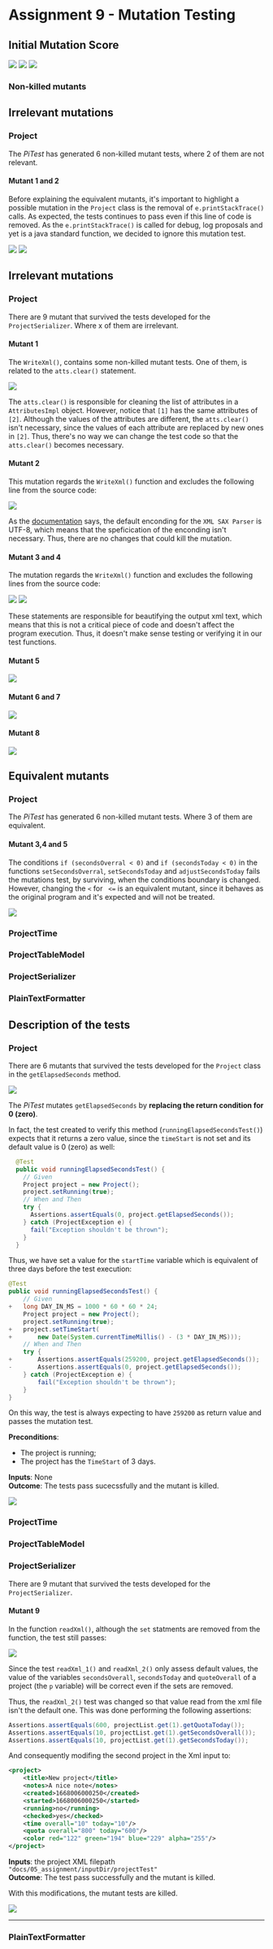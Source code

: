 # Assignment 9 - Mutation Testing

## Initial Mutation Score

![](./images/report_initial_all.png)
![](./images/report_initial_report.png)
![](./images/report_initial_misc.png)
<!-- 
- Adicionalmente dizer que mudamos o codigo de testes anteriores para não shaver testes a falhar?
    - ProjectSerializer :: unnamedElementTest e nullElementTest() :: falhavam porque addXmlElement nao lidava com strings nulas ou vazias no element. Adicionamos um if que verifica isto e dá SAXException se falhar
    - ProjectTime :: parseSecondsInvalidTest :: adicionamos um if para dar throw de ParseException se o parameter for null
    - ProjectTime :: formatSecondsBoundary e formatSecondsPartitionTest :: devolvemos 0:00:00 para numeros negativos
- Explicar porque razão não incluímos os testes e a class JTimeSched 
-->

### Non-killed mutants
<!--Explain which classes have more non-killed mutants --> 

## Irrelevant mutations 

### Project 
The *PiTest* has generated 6 non-killed mutant tests, where 2 of them are not relevant. 

#### Mutant 1 and 2
Before explaining the equivalent mutants, it's important to highlight a possible mutation in the `Project` class is the removal of `e.printStackTrace()` calls. As expected, the tests continues to pass even if this line of code is removed. As the `e.printStackTrace()` is called for debug, log proposals and yet is a java standard function, we decided to ignore this mutation test. 

![](./images/project_getSecondsOverall_printStackTrace.png) 
![](./images/project_getSecondsToday_printStackTrace.png) 


## Irrelevant mutations 

### Project 

There are 9 mutant that survived the tests developed for the `ProjectSerializer`. Where x of them are irrelevant. 

#### Mutant 1
The `WriteXml()`, contains some non-killed mutant tests. One of them, is related to the `atts.clear()` statement. 

![](./images/projectSerializer_writeXml_2.png) 

The `atts.clear()` is responsible for cleaning the list of attributes in a `AttributesImpl` object. However, notice that `[1]` has the same attributes of `[2]`. Although the values of the attributes are different, the `atts.clear()` isn't necessary, since the values of each attribute are replaced by new ones in `[2]`. Thus, there's no way we can change the test code so that the `atts.clear()` becomes necessary. 

#### Mutant 2 
This mutation regards the `WriteXml()` function and excludes the following line from the source code:  

![](./images/projectSerializer_writeXml_3.png) 

As the [documentation](https://www.ibm.com/docs/en/sdi/7.1.1?topic=parsers-xml-sax-parser) says, the default enconding for the `XML SAX Parser` is UTF-8, which means that the speficication of the enconding isn't necessary. Thus, there are no changes that could kill the mutation. 

#### Mutant 3 and 4 

The mutation regards the `WriteXml()` function and excludes the following lines from the source code: 

![](./images/projectSerializer_writeXml_4.png)
![](./images/projectSerializer_writeXml_5.png) 

These statements are responsible for beautifying the output xml text, which means that this is not a critical piece of code and doesn't affect the program execution. Thus, it doesn't make sense testing or verifying it in our test functions. 

#### Mutant 5 
![](./images/projectSerializer_writeXml_6.png) 

#### Mutant 6 and 7 
![](./images/projectSerializer_writeXml_7_8.png) 

#### Mutant 8 
![](./images/projectSerializer_writeXml_9.png) 
## Equivalent mutants
<!-- for each class -->

### Project
The *PiTest* has generated 6 non-killed mutant tests. Where 3 of them are equivalent. 

#### Mutant 3,4 and 5

The conditions `if (secondsOverral < 0)` and `if (secondsToday < 0)`  in the functions `setSecondsOverral`, `setSecondsToday` and `adjustSecondsToday` fails the mutations test, by surviving, when the conditions boundary is changed. 
However, changing the `<` for ` <=` is an equivalent mutant, since it behaves as the original program and it's expected and will not be treated. 

![](./images/project_secondsToday.png)


### ProjectTime

### ProjectTableModel

### ProjectSerializer

### PlainTextFormatter

## Description of the tests 

###  Project 
There are 6 mutants that survived the tests developed for the `Project` class in the `getElapsedSeconds` method. 

![](./images/project_getElapsedSeconds.png)

The *PiTest* mutates `getElapsedSeconds` by **replacing the return condition for 0 (zero)**. 

In fact, the test created to verify this method (`runningElapsedSecondsTest()`) expects that it returns a zero value, since the `timeStart` is not set and its default value is 0 (zero) as well: 

```java
  @Test
  public void runningElapsedSecondsTest() {
    // Given
    Project project = new Project();
    project.setRunning(true);
    // When and Then
    try {
      Assertions.assertEquals(0, project.getElapsedSeconds());
    } catch (ProjectException e) {
      fail("Exception shouldn't be thrown");
    }
  }
```

Thus, we have set a value for the `startTime` variable which is equivalent of three days before the test execution: 

```java
@Test
public void runningElapsedSecondsTest() {
    // Given
+   long DAY_IN_MS = 1000 * 60 * 60 * 24;
    Project project = new Project();
    project.setRunning(true);
+   project.setTimeStart(
+       new Date(System.currentTimeMillis() - (3 * DAY_IN_MS)));
    // When and Then
    try {
+       Assertions.assertEquals(259200, project.getElapsedSeconds());
-       Assertions.assertEquals(0, project.getElapsedSeconds());
    } catch (ProjectException e) {
        fail("Exception shouldn't be thrown");
    }
}
```

On this way, the test is always expecting to have `259200` as return value and passes the mutation test.   

**Preconditions**:   
- The project is running;   
- The project has the `TimeStart` of 3 days.    

**Inputs**: None  
**Outcome**:   The tests pass sucecssfully and the mutant is killed. 

![](./images/project_getElapsedSeconds_KILLED.png) 

### ProjectTime 

### ProjectTableModel 

### ProjectSerializer 
There are 9 mutant that survived the tests developed for the `ProjectSerializer`. 

#### Mutant 9 

In the function `readXml()`, although the `set` statments are removed from the function, the test still passes: 

![](./images/projectSerialiazer_readXml.png)

Since the test `readXml_1()` and `readXml_2()` only assess default values, the value of the variables `secondsOverall`, `secondsToday` and `quoteOverall` of a project (the `p` variable) will be correct even if the sets are removed. 

Thus, the `readXml_2()` test was changed so that value read from the xml file isn't the default one. This was done performing the following assertions:

```java
Assertions.assertEquals(600, projectList.get(1).getQuotaToday());
Assertions.assertEquals(10, projectList.get(1).getSecondsOverall());
Assertions.assertEquals(10, projectList.get(1).getSecondsToday());
```

And consequently modifing the second project in the Xml input to:

```xml
<project>
    <title>New project</title>
    <notes>A nice note</notes>
    <created>1668006000250</created>
    <started>1668006000250</started>
    <running>no</running>
    <checked>yes</checked>
    <time overall="10" today="10"/>
    <quota overall="800" today="600"/>
    <color red="122" green="194" blue="229" alpha="255"/>
</project>
```

**Inputs**: the project XML filepath `"docs/05_assignment/inputDir/projectTest"`   
**Outcome**: The test pass successfully and the mutant is killed.  

With this modifications, the mutant tests are killed.

![](./images/projectSerialiazer_readXml_KILLED.png) 
___ 



### PlainTextFormatter 
